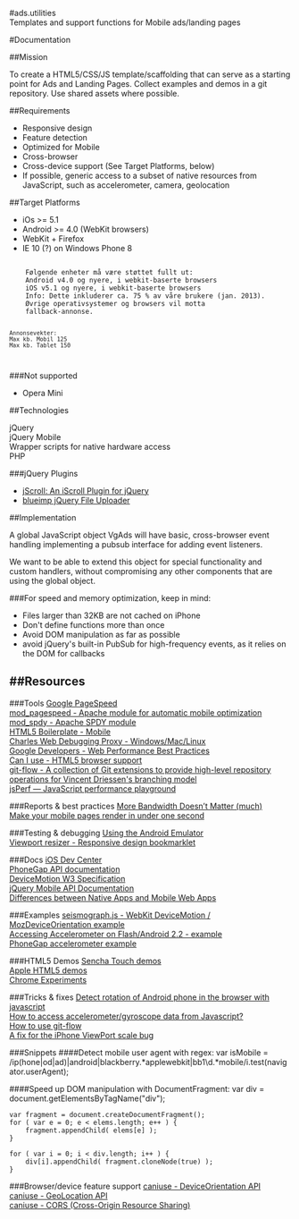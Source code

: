 #ads.utilities  
Templates and support functions for Mobile ads/landing pages


#Documentation


##Mission

To create a HTML5/CSS/JS template/scaffolding that can serve as a starting point for Ads and Landing Pages.
Collect examples and demos in a git repository. Use shared assets where possible.


##Requirements
* Responsive design
* Feature detection
* Optimized for Mobile
* Cross-browser
* Cross-device support (See Target Platforms, below)
* If possible, generic access to a subset of native resources from JavaScript, such as accelerometer, camera, geolocation


##Target Platforms
* iOs >= 5.1
* Android >= 4.0 (WebKit browsers)
* WebKit + Firefox
* IE 10 (?) on Windows Phone 8

<code>
    Følgende enheter må være støttet fullt ut:
    Android v4.0 og nyere, i webkit-baserte browsers
    iOS v5.1 og nyere, i webkit-baserte browsers
    Info: Dette inkluderer ca. 75 % av våre brukere (jan. 2013).
    Øvrige operativsystemer og browsers vil motta
    fallback-annonse. 
     
    Annonsevekter: 
    Max kb. Mobil 125
    Max kb. Tablet 150 
</code>     
 


###Not supported
* Opera Mini


##Technologies

jQuery  
jQuery Mobile  
Wrapper scripts for native hardware access  
PHP  

###jQuery Plugins
* [jScroll: An iScroll Plugin for jQuery](http://teamddm.com/articles/jscroll-an-iscroll-plugin-for-jquery)
* [blueimp jQuery File Uploader](https://github.com/blueimp/jQuery-File-Upload)



##Implementation

A global JavaScript object VgAds will have basic, cross-browser event handling implementing a pubsub interface for adding event listeners.

We want to be able to extend this object for special functionality and custom handlers, without compromising any other components that are using the global object.

###For speed and memory optimization, keep in mind:

* Files larger than 32KB are not cached on iPhone
* Don't define functions more than once
* Avoid DOM manipulation as far as possible
* avoid jQuery's built-in PubSub for high-frequency events, as it relies on the DOM for callbacks



##Resources
----------------------------


###Tools
[Google PageSpeed](https://developers.google.com/speed/pagespeed/)  
[mod_pagespeed - Apache module for automatic mobile optimization](https://developers.google.com/speed/pagespeed/mod)  
[mod_spdy - Apache SPDY module](http://code.google.com/p/mod-spdy/)  
[HTML5 Boilerplate - Mobile](http://html5boilerplate.com/mobile/)  
[Charles Web Debugging Proxy - Windows/Mac/Linux](http://www.charlesproxy.com/)  
[Google Developers - Web Performance Best Practices](https://developers.google.com/speed/docs/best-practices/)  
[Can I use - HTML5 browser support](http://caniuse.com)  
[git-flow - A collection of Git extensions to provide high-level repository operations for Vincent Driessen's branching model](https://github.com/nvie/gitflow)  
[jsPerf — JavaScript performance playground](http://jsperf.com/)  


###Reports & best practices
[More Bandwidth Doesn’t Matter (much)](http://www.belshe.com/2010/05/24/more-bandwidth-doesnt-matter-much/)  
[Make your mobile pages render in under one second](http://calendar.perfplanet.com/2012/make-your-mobile-pages-render-in-under-one-second/)  


###Testing & debugging
[Using the Android Emulator](http://developer.android.com/tools/devices/emulator.html)  
[Viewport resizer - Responsive design bookmarklet](http://lab.maltewassermann.com/viewport-resizer/)  


###Docs
[iOS Dev Center](https://developer.apple.com/devcenter/ios/index.action)  
[PhoneGap API documentation](http://docs.phonegap.com/en/2.5.0/index.html)  
[DeviceMotion W3 Specification](http://dev.w3.org/geo/api/spec-source-orientation.html#devicemotion)  
[jQuery Mobile API Documentation](http://api.jquerymobile.com/)  
[Differences between Native Apps and Mobile Web Apps](http://en.wikipedia.org/wiki/HTML5_in_mobile_devices#Differences_from_Native_Apps_and_Mobile_Web_Apps)  


###Examples
[seismograph.js - WebKit DeviceMotion / MozDeviceOrientation example](http://isthisanearthquake.com/seismograph.html)  
[Accessing Accelerometer on Flash/Android 2.2 - example](http://www.mobilexweb.com/blog/android-froyo-html5-accelerometer-flash-player)  
[PhoneGap accelerometer example](http://www.mobilexweb.com/samples/ball.html)  


###HTML5 Demos
[Sencha Touch demos](http://www.sencha.com/products/touch/demos/)  
[Apple HTML5 demos](http://www.apple.com/html5/)  
[Chrome Experiments](http://www.chromeexperiments.com/)  


###Tricks & fixes
[Detect rotation of Android phone in the browser with javascript](http://stackoverflow.com/questions/1649086/detect-rotation-of-android-phone-in-the-browser-with-javascript)  
[How to access accelerometer/gyroscope data from Javascript?](http://stackoverflow.com/questions/4378435/how-to-access-accelerometer-gyroscope-data-from-javascript/4378439)  
[How to use git-flow](http://jeffkreeftmeijer.com/2010/why-arent-you-using-git-flow/)  
[A fix for the iPhone ViewPort scale bug](http://www.blog.highub.com/mobile-2/a-fix-for-iphone-viewport-scale-bug/)  


###Snippets
####Detect mobile user agent with regex:
    var isMobile = /ip(hone|od|ad)|android|blackberry.*applewebkit|bb1\d.*mobile/i.test(navigator.userAgent);


####Speed up DOM manipulation with DocumentFragment:
    var div = document.getElementsByTagName("div");
     
    var fragment = document.createDocumentFragment();
    for ( var e = 0; e < elems.length; e++ ) {
        fragment.appendChild( elems[e] );
    }
         
    for ( var i = 0; i < div.length; i++ ) {
        div[i].appendChild( fragment.cloneNode(true) );
    }


###Browser/device feature support
[caniuse - DeviceOrientation API](http://caniuse.com/#feat=deviceorientation)  
[caniuse - GeoLocation API](http://caniuse.com/#feat=geolocation)  
[caniuse - CORS (Cross-Origin Resource Sharing)](http://caniuse.com/#feat=cors)  